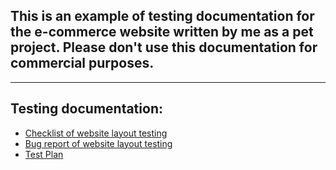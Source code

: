 ## This is an example of testing documentation for the e-commerce website written by me as a pet project. Please don't use this documentation for commercial purposes.
<hr>

## Testing documentation:
* [Checklist of website layout testing](https://docs.google.com/spreadsheets/d/1powMb6rHwqmqE5A9QicjAaBvrN4xv03cWwW_XbB-M3I/edit?usp=sharing)
* [Bug report of website layout testing](https://docs.google.com/spreadsheets/d/1q8XkRIDJt9846TLitI-OG4oY7LcRx7x22faEVfo27JM/edit?usp=sharing)
* [Test Plan](https://docs.google.com/document/d/12tjx2VdvrM-SU-_t2ItIl50rucq_O_7z/edit?usp=sharing&ouid=104850856033169330452&rtpof=true&sd=true)